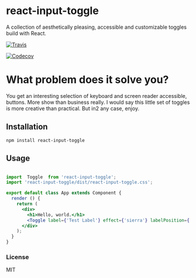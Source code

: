 # react-input-toggle

A collection of aesthetically pleasing, accessible and customizable toggles build with React.

[![Travis](https://img.shields.io/travis/enjoylife/react-input-toggle.svg?style=flat-square)](https://travis-ci.org/enjoylife/react-input-toggle)

[![Codecov](https://img.shields.io/codecov/c/github/enjoylife/react-input-toggle.svg?style=flat-square)]()



# What problem does it solve you?

You get an interesting selection of keyboard and screen reader accessible,  buttons. More show than business really. I would say this little set of toggles is more creative than practical. But in2 any case, enjoy.

## Installation

`npm install react-input-toggle`

## Usage

```jsx

import  Toggle  from 'react-input-toggle';
import 'react-input-toggle/dist/react-input-toggle.css';

export default class App extends Component {
  render () {
    return (
      <div>
        <h1>Hello, world.</h1>
        <Toggle label={'Test Label'} effect={'sierra'} labelPosition={'left'} />
      </div>
    );
  }
}

```

### License

MIT
